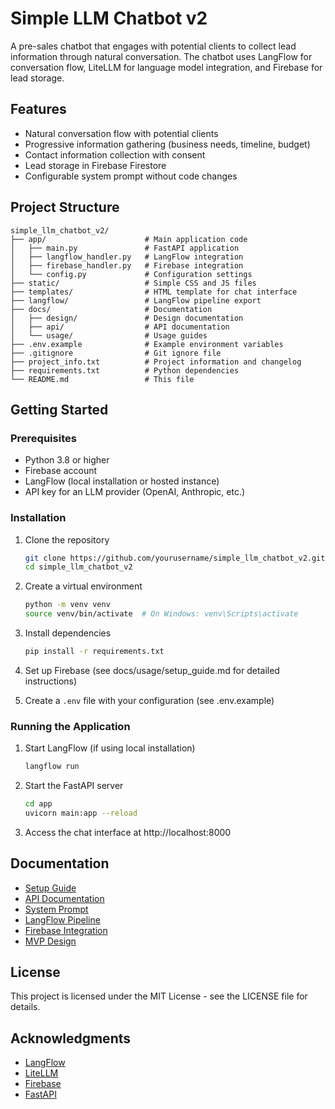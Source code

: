 # Simple LLM Chatbot v2

A pre-sales chatbot that engages with potential clients to collect lead information through natural conversation. The chatbot uses LangFlow for conversation flow, LiteLLM for language model integration, and Firebase for lead storage.

## Features

- Natural conversation flow with potential clients
- Progressive information gathering (business needs, timeline, budget)
- Contact information collection with consent
- Lead storage in Firebase Firestore
- Configurable system prompt without code changes

## Project Structure

```
simple_llm_chatbot_v2/
├── app/                      # Main application code
│   ├── main.py               # FastAPI application
│   ├── langflow_handler.py   # LangFlow integration
│   ├── firebase_handler.py   # Firebase integration
│   └── config.py             # Configuration settings
├── static/                   # Simple CSS and JS files
├── templates/                # HTML template for chat interface
├── langflow/                 # LangFlow pipeline export
├── docs/                     # Documentation
│   ├── design/               # Design documentation
│   ├── api/                  # API documentation
│   └── usage/                # Usage guides
├── .env.example              # Example environment variables
├── .gitignore                # Git ignore file
├── project_info.txt          # Project information and changelog
├── requirements.txt          # Python dependencies
└── README.md                 # This file
```

## Getting Started

### Prerequisites

- Python 3.8 or higher
- Firebase account
- LangFlow (local installation or hosted instance)
- API key for an LLM provider (OpenAI, Anthropic, etc.)

### Installation

1. Clone the repository
   ```bash
   git clone https://github.com/yourusername/simple_llm_chatbot_v2.git
   cd simple_llm_chatbot_v2
   ```

2. Create a virtual environment
   ```bash
   python -m venv venv
   source venv/bin/activate  # On Windows: venv\Scripts\activate
   ```

3. Install dependencies
   ```bash
   pip install -r requirements.txt
   ```

4. Set up Firebase (see docs/usage/setup_guide.md for detailed instructions)

5. Create a `.env` file with your configuration (see .env.example)

### Running the Application

1. Start LangFlow (if using local installation)
   ```bash
   langflow run
   ```

2. Start the FastAPI server
   ```bash
   cd app
   uvicorn main:app --reload
   ```

3. Access the chat interface at http://localhost:8000

## Documentation

- [Setup Guide](docs/usage/setup_guide.md)
- [API Documentation](docs/api/api_documentation.md)
- [System Prompt](docs/design/system_prompt.md)
- [LangFlow Pipeline](docs/design/langflow_pipeline.md)
- [Firebase Integration](docs/design/firebase_integration.md)
- [MVP Design](docs/design/mvp_design.md)

## License

This project is licensed under the MIT License - see the LICENSE file for details.

## Acknowledgments

- [LangFlow](https://github.com/langflow-ai/langflow)
- [LiteLLM](https://github.com/BerriAI/litellm)
- [Firebase](https://firebase.google.com/)
- [FastAPI](https://fastapi.tiangolo.com/)
